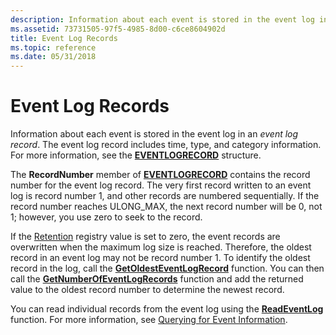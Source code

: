 ```yaml
---
description: Information about each event is stored in the event log in an event log record. The event log record includes time, type, and category information. For more information, see the EVENTLOGRECORD structure.
ms.assetid: 73731505-97f5-4985-8d00-c6ce8604902d
title: Event Log Records
ms.topic: reference
ms.date: 05/31/2018
---
```


# Event Log Records

Information about each event is stored in the event log in an *event log record*. The event log record includes time, type, and category information. For more information, see the [**EVENTLOGRECORD**](/windows/desktop/api/Winnt/ns-winnt-eventlogrecord) structure.

The **RecordNumber** member of [**EVENTLOGRECORD**](/windows/desktop/api/Winnt/ns-winnt-eventlogrecord) contains the record number for the event log record. The very first record written to an event log is record number 1, and other records are numbered sequentially. If the record number reaches ULONG\_MAX, the next record number will be 0, not 1; however, you use zero to seek to the record.

If the [Retention](eventlog-key.md) registry value is set to zero, the event records are overwritten when the maximum log size is reached. Therefore, the oldest record in an event log may not be record number 1. To identify the oldest record in the log, call the [**GetOldestEventLogRecord**](/windows/desktop/api/Winbase/nf-winbase-getoldesteventlogrecord) function. You can then call the [**GetNumberOfEventLogRecords**](/windows/desktop/api/Winbase/nf-winbase-getnumberofeventlogrecords) function and add the returned value to the oldest record number to determine the newest record.

You can read individual records from the event log using the [**ReadEventLog**](/windows/desktop/api/Winbase/nf-winbase-readeventloga) function. For more information, see [Querying for Event Information](querying-for-event-source-messages.md).

 

 




